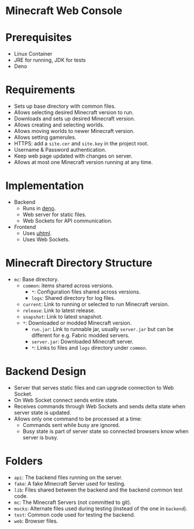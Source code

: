 # Minecraft Web Console

# Prerequisites

- Linux Container
- JRE for running, JDK for tests
- Deno

# Requirements

- Sets up base directory with common files.
- Allows selecting desired Minecraft version to run.
- Downloads and sets up desired Minecraft version.
- Allows creating and selecting worlds.
- Allows moving worlds to newer Minecraft version.
- Allows setting gamerules.
- HTTPS: add a `site.cer` and `site.key` in the project root.
- Username & Password authentication.
- Keep web page updated with changes on server.
- Allows at most one Minecraft version running at any time.

# Implementation

- Backend
  - Runs in [deno](https://deno.land).
  - Web server for static files.
  - Web Sockets for API communication.
- Frontend
  - Uses [µhtml](https://github.com/WebReflection/uhtml).
  - Uses Web Sockets.

# Minecraft Directory Structure

- `mc`: Base directory.
  - `common`: items shared across versions.
    - `*`: Configuration files shared across versions.
    - `logs`: Shared directory for log files.
  - `current`: Link to running or selected to run Minecraft version.
  - `release`: Link to latest release.
  - `snapshot`: Link to latest snapshot.
  - `*`: Downloaded or modded Minecraft version.
    - `run.jar`: Link to runnable jar, usually `server.jar` but can be different
      for e.g. Fabric modded servers.
    - `server.jar`: Downloaded Minecraft server.
    - `*`: Links to files and `logs` directory under `common`.

# Backend Design

- Server that serves static files and can upgrade connection to Web Socket.
- On Web Socket connect sends entire state.
- Receives commands through Web Sockets and sends delta state when server state
  is updated.
- Allows only one command to be processed at a time:
  - Commands sent while busy are ignored.
  - Busy state is part of server state so connected browsers know when server is
    busy.

# Folders

- `api`: The backend files running on the server.
- `fake`: A fake Minecraft Server used for testing.
- `lib`: Files shared between the backend and the backend common test code.
- `mc`: The Minecraft Servers (not committed to git).
- `mocks`: Alternate files used during testing (instead of the one in
  `backend`).
- `test`: Common code used for testing the backend.
- `web`: Browser files.
